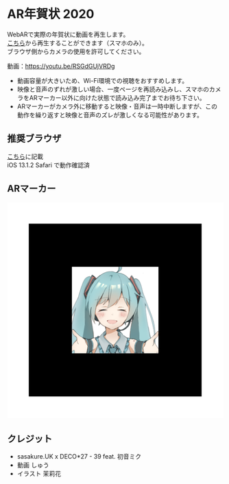 # AR年賀状 2020
WebARで実際の年賀状に動画を再生します。  
[こちら](https://shumm7.github.io/AR39Nenga/)から再生することができます（スマホのみ）。  
ブラウザ側からカメラの使用を許可してください。  
  
動画：https://youtu.be/RSGdGUjVRDg  
  
+ 動画容量が大きいため、Wi-Fi環境での視聴をおすすめします。  
+ 映像と音声のずれが激しい場合、一度ページを再読み込みし、スマホのカメラをARマーカー以外に向けた状態で読み込み完了までお待ち下さい。
+ ARマーカーがカメラ外に移動すると映像・音声は一時中断しますが、この動作を繰り返すと映像と音声のズレが激しくなる可能性があります。  

## 推奨ブラウザ
[こちら](https://github.com/jeromeetienne/AR.js#browser-support)に記載  
iOS 13.1.2 Safari で動作確認済  
  
## ARマーカー
![パターン](https://raw.githubusercontent.com/shumm7/AR39Nenga/master/assets/pattern.png "パターン")  

## クレジット
+ sasakure.UK x DECO*27 - 39 feat. 初音ミク  
+ 動画 しゅう  
+ イラスト 茉莉花  
